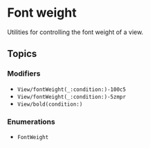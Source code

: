 # Font weight

Utilities for controlling the font weight of a view.

## Topics

### Modifiers

- ``View/fontWeight(_:condition:)-100c5``
- ``View/fontWeight(_:condition:)-5zmpr``
- ``View/bold(condition:)``

### Enumerations

- ``FontWeight``
